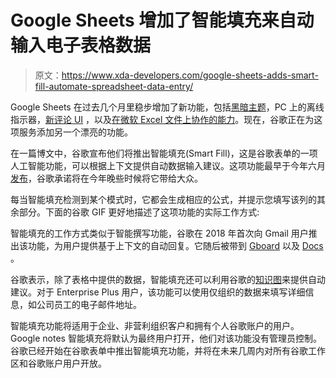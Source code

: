 # Google Sheets 增加了智能填充来自动输入电子表格数据

> 原文：<https://www.xda-developers.com/google-sheets-adds-smart-fill-automate-spreadsheet-data-entry/>

Google Sheets 在过去几个月里稳步增加了新功能，包括[黑暗主题](https://www.xda-developers.com/google-docs-sheets-slides-dark-theme-android/)，PC 上的离线指示器，[新评论 UI](https://www.xda-developers.com/google-docs-sheets-slides-save-status-mobile-comment-ui/) ，以及[在微软 Excel 文件上协作的能力](https://www.xda-developers.com/google-docs-sheets-slides-collaborate-microsoft-office-files-android/)。现在，谷歌正在为这项服务添加另一个漂亮的功能。

在一篇博文中，谷歌宣布他们将推出智能填充(Smart Fill)，这是谷歌表单的一项人工智能功能，可以根据上下文提供自动数据输入建议。这项功能最早于今年六月[发布](https://cloud.google.com/blog/products/g-suite/connected-sheets-is-generally-available)，谷歌承诺将在今年晚些时候将它带给大众。

每当智能填充检测到某个模式时，它都会生成相应的公式，并提示您填写该列的其余部分。下面的谷歌 GIF 更好地描述了这项功能的实际工作方式:

智能填充的工作方式类似于智能撰写功能，谷歌在 2018 年首次向 Gmail 用户推出该功能，为用户提供基于上下文的自动回复。它随后被带到 [Gboard](https://www.xda-developers.com/google-smart-compose-gboard-android-messages-telegram-whatsapp/) 以及 [Docs](https://www.xda-developers.com/gmails-smart-compose-feature-coming-google-docs-g-suite-users/) 。

谷歌表示，除了表格中提供的数据，智能填充还可以利用谷歌的[知识图](https://support.google.com/knowledgepanel/answer/9787176)来提供自动建议。对于 Enterprise Plus 用户，该功能可以使用仅组织的数据来填写详细信息，如公司员工的电子邮件地址。

智能填充功能将适用于企业、非营利组织客户和拥有个人谷歌账户的用户。Google notes 智能填充将默认为最终用户打开，他们对该功能没有管理员控制。谷歌已经开始在谷歌表单中推出智能填充功能，并将在未来几周内对所有谷歌工作区和谷歌账户用户开放。